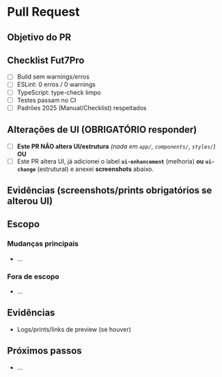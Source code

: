 # Pull Request

## Objetivo do PR

<!-- Resumo do que este PR entrega -->

## Checklist Fut7Pro

- [ ] Build sem warnings/erros
- [ ] ESLint: 0 erros / 0 warnings
- [ ] TypeScript: type-check limpo
- [ ] Testes passam no CI
- [ ] Padrões 2025 (Manual/Checklist) respeitados

## Alterações de UI (OBRIGATÓRIO responder)

- [ ] **Este PR NÃO altera UI/estrutura** *(nada em `app/`, `components/`, `styles/`)*  
**OU**
- [ ] Este PR altera UI, já adicionei o label **`ui-enhancement`** (melhoria) **ou** **`ui-change`** (estrutural) e anexei **screenshots** abaixo.

## Evidências (screenshots/prints obrigatórios se alterou UI)

<!-- cole aqui imagens ou links -->

## Escopo

### Mudanças principais

- …

### Fora de escopo

- …

## Evidências

- Logs/prints/links de preview (se houver)

## Próximos passos

- …
